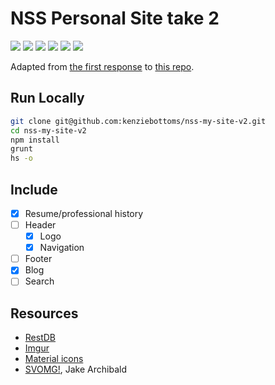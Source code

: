 # NSS Personal Site take 2

![](https://img.shields.io/badge/data-static_json-lightgrey.svg)
![](https://img.shields.io/badge/data-restdb-yellow.svg)
![](https://img.shields.io/badge/template-angular-red.svg)
![](https://img.shields.io/badge/modularity-browserify-yellow.svg)
![](https://img.shields.io/badge/css_framework-none-lightgrey.svg)
![](https://img.shields.io/badge/mvp-wip-yellow.svg)

Adapted from [the first response](https://github.com/kenziebottoms/nss-my-site-v1) to [this repo](https://github.com/nss-day-cohort-23/personal-site-instructions).

## Run Locally

```bash
git clone git@github.com:kenziebottoms/nss-my-site-v2.git
cd nss-my-site-v2
npm install
grunt
hs -o
```

## Include

- [x] Resume/professional history
- [ ] Header
    - [x] Logo
    - [x] Navigation
- [ ] Footer
- [x] Blog
- [ ] Search

## Resources

- [RestDB](https://restdb.io/)
- [Imgur](https://imgur.com/)
- [Material icons](https://material.io/icons/)
- [SVOMG!](https://jakearchibald.github.io/svgomg/), Jake Archibald